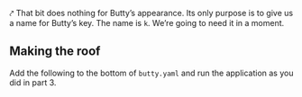 ⤤ That bit does nothing for Butty’s appearance. Its only purpose is to give us
a name for Butty’s key. The name is `k`. We’re going to need it in a moment.

## Making the roof

Add the following to the bottom of `butty.yaml` and run the application as you
did in part 3.
